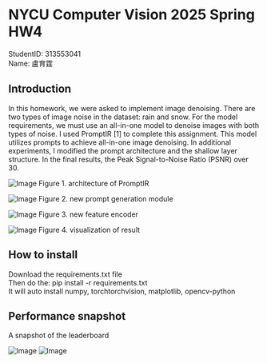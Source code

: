 # NYCU Computer Vision 2025 Spring HW4

StudentID: 313553041  
Name: 盧育霆


## Introduction

In this homework, we were asked to implement image denoising. There are two types of image noise in the dataset: rain and snow. For the model requirements, we must use an all-in-one model to denoise images with both types of noise. I used PromptIR [1] to complete this assignment. This model utilizes prompts to achieve all-in-one image denoising. In additional experiments, I modified the prompt architecture and the shallow layer structure. In the final results, the Peak Signal-to-Noise Ratio (PSNR) over 30.

![Image](https://github.com/user-attachments/assets/f553f666-ef7a-41f5-939f-7d599f90aebd)
Figure 1. architecture of PromptIR

![Image](https://github.com/user-attachments/assets/225cc727-898d-45b3-8e93-246751f2b2bb)
Figure 2. new prompt generation module

![Image](https://github.com/user-attachments/assets/78602e8f-e5e9-47c3-a76c-b0f8ab329fe2)
Figure 3. new feature encoder

![Image](https://github.com/user-attachments/assets/03adbe9d-11cc-4c76-a7c8-5fcb5ca72071)
Figure 4. visualization of result

## How to install

Download the requirements.txt file  
Then do the: pip install -r requirements.txt  
It will auto install numpy, torchtorchvision, matplotlib, opencv-python  


## Performance snapshot
A snapshot of the leaderboard


![Image](https://github.com/user-attachments/assets/dce88b29-aeec-482e-8c92-a0b5d36ff761)
![Image](https://github.com/user-attachments/assets/ee9293af-addb-447e-a64f-b1e97cc32b75)
